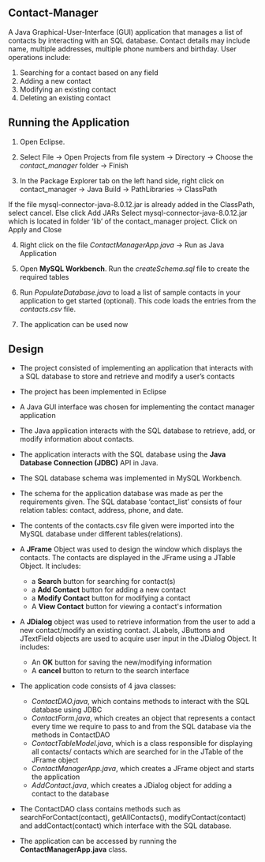 ## Contact-Manager
A Java Graphical-User-Interface (GUI) application that manages a list of contacts by interacting with an SQL database. Contact details may include name, multiple addresses, multiple phone numbers and birthday. User operations include:  

1. Searching for a contact based on any field  
2. Adding a new contact  
3. Modifying an existing contact 
4. Deleting an existing contact

## Running the Application
1. Open Eclipse. 

2. Select File -> Open Projects from file system -> Directory -> Choose the *contact_manager* folder -> Finish

3. In the Package Explorer tab on the left hand side, right click on contact_manager -> Java Build -> PathLibraries -> ClassPath

If the file mysql-connector-java-8.0.12.jar is  already added in the ClassPath, select cancel. Else click Add JARs  Select mysql-connector-java-8.0.12.jar  which is located in folder ‘lib’ of the contact_manager project. Click on Apply and Close

4. Right click on the file *ContactManagerApp.java* -> Run as Java Application

5. Open **MySQL Workbench**. Run the *createSchema.sql* file to create the required tables

6. Run *PopulateDatabase.java* to load a list of sample contacts in your application to get started (optional). This code loads the entries from the *contacts.csv* file.

7. The application can be used now


## Design 
* The project consisted of implementing an application that interacts with a SQL database to store and retrieve and modify a user’s contacts

* The project has been implemented in Eclipse

* A Java GUI interface was chosen for implementing the contact manager application

* The Java application interacts with the SQL database to retrieve, add, or modify information about contacts.

* The application interacts with the SQL database using the **Java Database Connection (JDBC)** API in Java.

* The SQL database schema was implemented in MySQL Workbench.

* The schema for the application database was made as per the requirements given. The SQL database ‘contact_list’ consists of four relation tables: contact, address, phone, and date.

* The contents of the contacts.csv file given were imported into the MySQL database under different tables(relations).
* A **JFrame** Object was used to design the window which displays the contacts. The contacts are displayed in the JFrame using a JTable Object. It includes:
    * a **Search** button for searching for contact(s)
    * a **Add Contact** button for adding a new contact
    * a **Modify Contact** button for modifying a contact
    * A **View Contact** button for viewing a contact's information
    
* A **JDialog** object was used to retrieve information from the user to add a new contact/modify an existing contact. JLabels, JButtons and JTextField objects are used to acquire user input in the JDialog Object. It includes:
    * An  **OK** button for saving the new/modifying information
    * A **cancel** button to return to the search interface
    
* The application code consists of 4 java classes:
    * *ContactDAO.java*, which contains methods to interact with the SQL database using JDBC
    * *ContactForm.java*, which creates an object that represents a contact every time we require to pass to and from the SQL              database via the methods in ContactDAO
    * *ContactTableModel.java*, which is a class responsible for displaying all contacts/ contacts which are searched for in the JTable of the JFrame object
    * *ContactManagerApp.java*, which creates a JFrame object and starts the application
    * *AddContact.java*, which creates a JDialog object for adding a contact to the database
    
* The ContactDAO class contains methods such as searchForContact(contact), getAllContacts(), modifyContact(contact) and addContact(contact) which interface with the SQL database.

* The application can be accessed by running the **ContactManagerApp.java** class.
